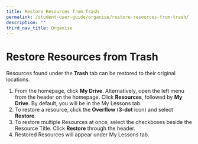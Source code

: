 ```yaml
---
title: Restore Resources from Trash
permalink: /student-user-guide/organise/restore-resources-from-trash/
description: ""
third_nav_title: Organise
---
```

<h1 id="restore-resources-from-trash">Restore Resources from Trash</h1>
<p>Resources found under the <strong>Trash</strong> tab can be restored to their original locations.</p>
<ol>
<li>From the homepage, click <strong>My Drive</strong>. Alternatively, open the left menu from the header on the homepage. Click <strong>Resources</strong>, followed by <strong>My Drive</strong>. By default, you will be in the My Lessons tab.</li>
<li>To restore a resource, click the <strong>Overflow</strong> (<strong>3-dot</strong> icon) and select <strong>Restore</strong>.</li>
<li>To restore multiple Resources at once, select the checkboxes beside the Resource Title. Click <strong>Restore</strong> through the header.</li>
<li>Restored Resources will appear under My Lessons tab.</li>
</ol>